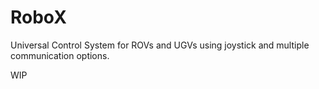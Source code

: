 # RoboX


Universal Control System for ROVs and UGVs using joystick and multiple communication options.

WIP

